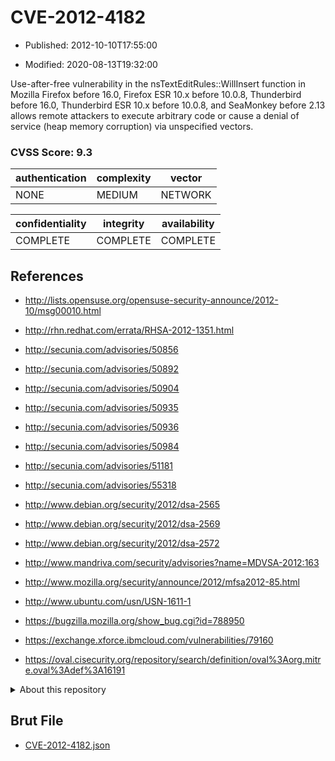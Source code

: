 # CVE-2012-4182

- Published: 2012-10-10T17:55:00

- Modified: 2020-08-13T19:32:00

Use-after-free vulnerability in the nsTextEditRules::WillInsert function in Mozilla Firefox before 16.0, Firefox ESR 10.x before 10.0.8, Thunderbird before 16.0, Thunderbird ESR 10.x before 10.0.8, and SeaMonkey before 2.13 allows remote attackers to execute arbitrary code or cause a denial of service (heap memory corruption) via unspecified vectors.

### CVSS Score: **9.3**

| authentication | complexity | vector |
| --- | --- | --- |
| NONE | MEDIUM | NETWORK |

| confidentiality | integrity | availability |
| --- | --- | --- |
| COMPLETE | COMPLETE | COMPLETE |

## References

* http://lists.opensuse.org/opensuse-security-announce/2012-10/msg00010.html

* http://rhn.redhat.com/errata/RHSA-2012-1351.html

* http://secunia.com/advisories/50856

* http://secunia.com/advisories/50892

* http://secunia.com/advisories/50904

* http://secunia.com/advisories/50935

* http://secunia.com/advisories/50936

* http://secunia.com/advisories/50984

* http://secunia.com/advisories/51181

* http://secunia.com/advisories/55318

* http://www.debian.org/security/2012/dsa-2565

* http://www.debian.org/security/2012/dsa-2569

* http://www.debian.org/security/2012/dsa-2572

* http://www.mandriva.com/security/advisories?name=MDVSA-2012:163

* http://www.mozilla.org/security/announce/2012/mfsa2012-85.html

* http://www.ubuntu.com/usn/USN-1611-1

* https://bugzilla.mozilla.org/show_bug.cgi?id=788950

* https://exchange.xforce.ibmcloud.com/vulnerabilities/79160

* https://oval.cisecurity.org/repository/search/definition/oval%3Aorg.mitre.oval%3Adef%3A16191

<details>
<summary>About this repository</summary> 

  This repository is part of the project [Live Hack CVE](https://github.com/Live-Hack-CVE). Main website can be found [www.live-hack.org](https://www.live-hack.org) 
  
  Made by [Sn0wAlice](https://github.com/Sn0wAlice) for the people that care about security and need to have a feed of the latest CVEs. Hope you enjoy it, don't forget to star the repo and follow me on [Twitter](https://twitter.com/Sn0wAlice) and [Github](https://github.com/Sn0wAlice). And that is my [personnal website](https://www.alice-snow.me/)

  - [Home Page](https://github.com/Live-Hack-CVE)
  - [Framework](https://github.com/Live-Hack-CVE/cve-framework)
  - [CVE database](https://github.com/Live-Hack-CVE/full_database)
  - [Changelog](https://github.com/Live-Hack-CVE/Changelog)
</details>

## Brut File

* [CVE-2012-4182.json](https://raw.githubusercontent.com/Live-Hack-CVE/full_database/main/cves/2012/CVE-2012-4182.json)


